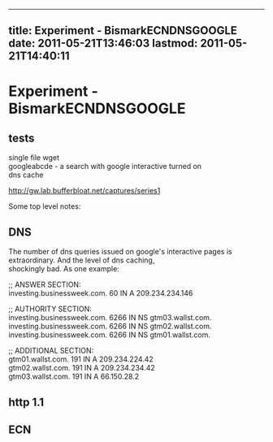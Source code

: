 
---
title: Experiment - BismarkECNDNSGOOGLE
date: 2011-05-21T13:46:03
lastmod: 2011-05-21T14:40:11
---
Experiment - BismarkECNDNSGOOGLE
================================

tests
-----

single file wget\
googleabcde - a search with google interactive turned on\
dns cache

http://gw.lab.bufferbloat.net/captures/series1

Some top level notes:

DNS
---

The number of dns queries issued on google's interactive pages is
extraordinary. And the level of dns caching,\
shockingly bad. As one example:

;; ANSWER SECTION:\
investing.businessweek.com. 60 IN A 209.234.234.146

;; AUTHORITY SECTION:\
investing.businessweek.com. 6266 IN NS gtm03.wallst.com.\
investing.businessweek.com. 6266 IN NS gtm02.wallst.com.\
investing.businessweek.com. 6266 IN NS gtm01.wallst.com.

;; ADDITIONAL SECTION:\
gtm01.wallst.com. 191 IN A 209.234.224.42\
gtm02.wallst.com. 191 IN A 209.234.234.42\
gtm03.wallst.com. 191 IN A 66.150.28.2

http 1.1
--------

ECN
---
